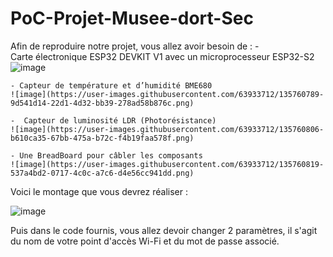 # PoC-Projet-Musee-dort-Sec


Afin de reproduire notre projet, vous allez avoir besoin de :
    - Carte électronique ESP32 DEVKIT V1 avec un microprocesseur ESP32-S2
    ![image](https://user-images.githubusercontent.com/63933712/135760780-1e7e580c-de6c-422b-849c-af746540d691.png)
 
    - Capteur de température et d’humidité BME680 
    ![image](https://user-images.githubusercontent.com/63933712/135760789-9d541d14-22d1-4d32-bb39-278ad58b876c.png)
    
    -  Capteur de luminosité LDR (Photorésistance) 
    ![image](https://user-images.githubusercontent.com/63933712/135760806-b610ca35-67bb-475a-b72c-f4b19faa578f.png)

    - Une BreadBoard pour câbler les composants
    ![image](https://user-images.githubusercontent.com/63933712/135760819-537a4bd2-0717-4c0c-a7c6-d4e56cc941dd.png)

Voici le montage que vous devrez réaliser :

![image](https://user-images.githubusercontent.com/63933712/135760741-20b1009e-1b71-4324-859b-743405da8bcf.png)

Puis dans le code fournis, vous allez devoir changer 2 paramètres, il s'agit du nom de votre point d'accès Wi-Fi et du mot de passe associé.

